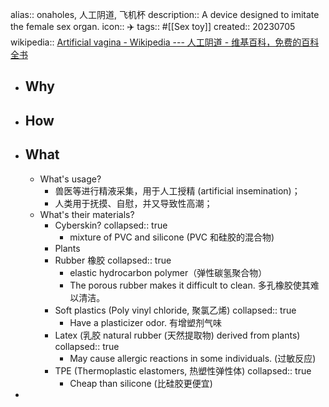 alias:: onaholes, 人工阴道, 飞机杯
description:: A device designed to imitate the female sex organ.
icon:: ✈️
tags:: #[[Sex toy]]
created:: 20230705
wikipedia:: [Artificial vagina - Wikipedia --- 人工阴道 - 维基百科，免费的百科全书](https://en.wikipedia.org/wiki/Artificial_vagina)

- ## Why
- ## How
- ## What
  - What's usage?
    - 兽医等进行精液采集，用于人工授精 (artificial insemination)；
    - 人类用于抚摸、自慰，并又导致性高潮；
  - What's their materials?
    - Cyberskin?
      collapsed:: true
      - mixture of PVC and silicone (PVC 和硅胶的混合物)
    - Plants
    - Rubber 橡胶
      collapsed:: true
      - elastic hydrocarbon polymer（弹性碳氢聚合物）
      - The porous rubber makes it difficult to clean. 多孔橡胶使其难以清洁。
    - Soft plastics (Poly vinyl chloride, 聚氯乙烯)
      collapsed:: true
      - Have a plasticizer odor. 有增塑剂气味
    - Latex (乳胶 natural rubber (天然提取物) derived from plants)
      collapsed:: true
      - May cause allergic reactions in some individuals. (过敏反应)
    - TPE (Thermoplastic elastomers, 热塑性弹性体)
      collapsed:: true
      - Cheap than silicone (比硅胶更便宜)
-